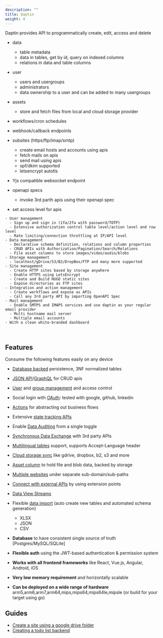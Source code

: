 ```yaml
---
description: ""
title: Daptin
weight: 4
---
```


Daptin provides API to programmatically create, edit, access and delete 

- data
  - table metadata 
  - data in tables, get by id, query on indexed columns
  - relations in data and table columns
- user
  - users and usergroups
  - administrators
  - data ownership to a user and can be added to many usergroups
- assets
  - store and fetch files from local and cloud storage provider
- workflows/cron schedules
- webhook/callback endpoints
- subsites (https/ftp/imap/smtp)
  - create email hosts and accounts using apis
  - fetch mails on apis
  - send mail using apis
  - spf/dkim supported
  - letsencrypt autotls
- Yjs compatible websocket endpoint
- openapi specs
  - invoke 3rd parth apis using their openapi spec

- set access level for apis


```
- User management
  - Sign up and sign in (1fa/2fa with password/TOTP)
  - Extensive authorization control table level/action level and row level
  - Rate limiting/connection throttling at IP/API level
- Data management
  - Declarative schema definition, relations and column properties
  - CRUD APIs with Authorization/Pagination/Search/Relations
  - File asset columns to store images/video/audio/blobs
- Storage management
  - localhost/gDrive/S3/B2/DropBox/FTP and many more supported
- Site management
  - Create HTTP sites based by storage anywhere
  - Enable HTTPS using LetsEncrypt
  - Create and Build HUGO static sites
  - Expose directories as FTP sites
- Integration and action management
  - Create workflows and expose as APIs
  - Call any 3rd party API by importing OpenAPI Spec
- Mail management
  - Enable SMTPS and IMAPS services and use daptin as your regular email provider
  - Multi hostname mail server
  - Multiple email accounts
- With a clean white-branded dashboard
```

<br />

## Features

Consume the following features easily on any device

- [Database backed](introduction/installation/#database-configuration) persistence, 3NF normalized tables
- [JSON API](apis/overview/)/[GraphQL](features/enable-graphql/) for CRUD apis
- [User](introduction/access/) and [group management](introduction/access/) and access control
- Social login with [OAuth](extend/oauth_connection/): tested with google, github, linkedin
- [Actions](actions/overview/) for abstracting out business flows
- Extensive [state tracking APIs](state/machines/)
- Enable [Data Auditing](features/enable-data-auditing.md) from a single toggle
- [Synchronous Data Exchange](extend/data_exchange/) with 3rd party APIs
- [Multilingual tables](features/enable-multilingual-table.md) support, supports Accept-Language header 
- [Cloud storage sync](cloudstore/cloudstore/) like gdrive, dropbox, b2, s3 and more
- [Asset column](cloudstore/assetcolumns/) to hold file and blob data, backed by storage
- [Multiple websites](subsite/subsite/) under separate sub-domain/sub-paths
- [Connect with external APIs](integrations/overview/) by using extension points
- [Data View Streams](streams/streams/)
- Flexible [data import](introduction/data_import/) (auto create new tables and automated schema generation)
    - XLSX 
    - JSON
    - CSV

- **Database** to have consistent single source of truth [Postgres/MySQL/SQLite]
- **Flexible auth** using the JWT-based authentication & permission system
- **Works with all frontend frameworks** like React, Vue.js, Angular, Android, iOS
- **Very low memory requirement** and horizontally scalable
- **Can be deployed on a wide range of hardware** arm5,arm6,arm7,arm64,mips,mips64,mips64le,mipsle (or build for your target using go)


## Guides

- [Create a site using a google drive folder](https://medium.com/@012parth/daptin-walk-through-oauth2-google-drive-subsites-and-grapejs-a6de27d9658a)
- [Creating a todo list backend](https://hackernoon.com/creating-a-todolist-backend-with-persistence-a1e8d7d39f62)

